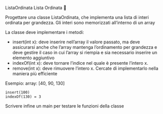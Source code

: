 ListaOrdinata Lista Ordinata 🛵

Progettare una classe ListaOrdinata, che implementa una lista di interi ordinata per grandezza. Gli interi sono memorizzati all’interno di un array

La classe deve implementare i metodi:

- insert(int x): deve inserire nell’array il valore passato, ma deve
 assicurarsi anche che l’array mantenga l’ordinamento per grandezza e deve gestire il caso in cui l’array si riempia e sia necessario inserire un elemento aggiuntivo
- indexOf(int x): deve tornare l’indice nel quale è presente l’intero x. 
- remove(int x): deve rimuovere l’intero x. Cercate di implementarlo nella maniera più efficiente

Esempio:
array: [40, 90, 130] 
```
insert(100) 
indexOf(130) = 3
```

Scrivere infine un main per testare le funzioni della classe

